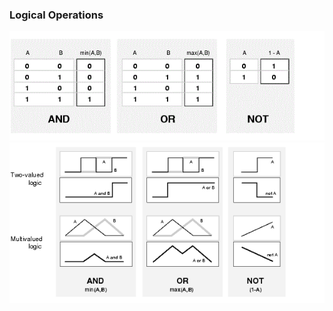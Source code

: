 ### Logical Operations
![Alt Text](../images/2-valuea.gif)     
![Alt Text](../images/logic_gr.gif)    
